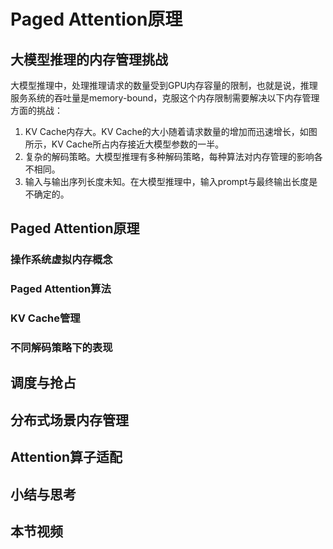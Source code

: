 # Paged Attention原理

## 大模型推理的内存管理挑战

大模型推理中，处理推理请求的数量受到GPU内存容量的限制，也就是说，推理服务系统的吞吐量是memory-bound，克服这个内存限制需要解决以下内存管理方面的挑战：
1. KV Cache内存大。KV Cache的大小随着请求数量的增加而迅速增长，如图所示，KV Cache所占内存接近大模型参数的一半。
2. 复杂的解码策略。大模型推理有多种解码策略，每种算法对内存管理的影响各不相同。
3. 输入与输出序列长度未知。在大模型推理中，输入prompt与最终输出长度是不确定的。


## Paged Attention原理

### 操作系统虚拟内存概念

### Paged Attention算法

### KV Cache管理

### 不同解码策略下的表现


## 调度与抢占

## 分布式场景内存管理

## Attention算子适配

## 小结与思考

## 本节视频